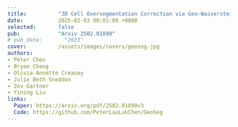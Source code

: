 ```yaml
---
title:          "3D Cell Oversegmentation Correction via Geo-Wasserstein Divergence"
date:           2025-02-03 00:01:00 +0800
selected:       false
pub:            "Arxiv 2502.01890"
# pub_date:       "2023"
cover:          /assets/images/covers/geoseg.jpg
authors:
- Peter Chen
- Bryan Chang
- Olivia Annette Creasey
- Julie Beth Sneddon
- Zev Gartner
- Yining Liu
links:
  Paper: https://arxiv.org/pdf/2502.01890v3
  Code: https://github.com/PeterLauLukChen/GeoSeg
---
```

